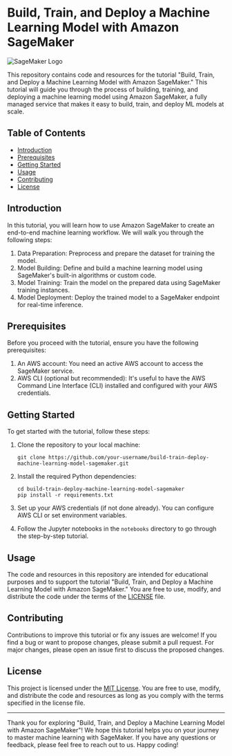 # Build, Train, and Deploy a Machine Learning Model with Amazon SageMaker

![SageMaker Logo](https://aws.amazon.com/sagemaker/)

This repository contains code and resources for the tutorial "Build, Train, and Deploy a Machine Learning Model with Amazon SageMaker." This tutorial will guide you through the process of building, training, and deploying a machine learning model using Amazon SageMaker, a fully managed service that makes it easy to build, train, and deploy ML models at scale.

## Table of Contents

- [Introduction](#introduction)
- [Prerequisites](#prerequisites)
- [Getting Started](#getting-started)
- [Usage](#usage)
- [Contributing](#contributing)
- [License](#license)

## Introduction

In this tutorial, you will learn how to use Amazon SageMaker to create an end-to-end machine learning workflow. We will walk you through the following steps:

1. Data Preparation: Preprocess and prepare the dataset for training the model.
2. Model Building: Define and build a machine learning model using SageMaker's built-in algorithms or custom code.
3. Model Training: Train the model on the prepared data using SageMaker training instances.
4. Model Deployment: Deploy the trained model to a SageMaker endpoint for real-time inference.

## Prerequisites

Before you proceed with the tutorial, ensure you have the following prerequisites:

1. An AWS account: You need an active AWS account to access the SageMaker service.
2. AWS CLI (optional but recommended): It's useful to have the AWS Command Line Interface (CLI) installed and configured with your AWS credentials.

## Getting Started

To get started with the tutorial, follow these steps:

1. Clone the repository to your local machine:

   ```
   git clone https://github.com/your-username/build-train-deploy-machine-learning-model-sagemaker.git
   ```

2. Install the required Python dependencies:

   ```
   cd build-train-deploy-machine-learning-model-sagemaker
   pip install -r requirements.txt
   ```

3. Set up your AWS credentials (if not done already). You can configure AWS CLI or set environment variables.

4. Follow the Jupyter notebooks in the `notebooks` directory to go through the step-by-step tutorial.

## Usage

The code and resources in this repository are intended for educational purposes and to support the tutorial "Build, Train, and Deploy a Machine Learning Model with Amazon SageMaker." You are free to use, modify, and distribute the code under the terms of the [LICENSE](LICENSE) file.

## Contributing

Contributions to improve this tutorial or fix any issues are welcome! If you find a bug or want to propose changes, please submit a pull request. For major changes, please open an issue first to discuss the proposed changes.

## License

This project is licensed under the [MIT License](LICENSE). You are free to use, modify, and distribute the code and resources as long as you comply with the terms specified in the license file.

---

Thank you for exploring "Build, Train, and Deploy a Machine Learning Model with Amazon SageMaker"! We hope this tutorial helps you on your journey to master machine learning with SageMaker. If you have any questions or feedback, please feel free to reach out to us. Happy coding!
